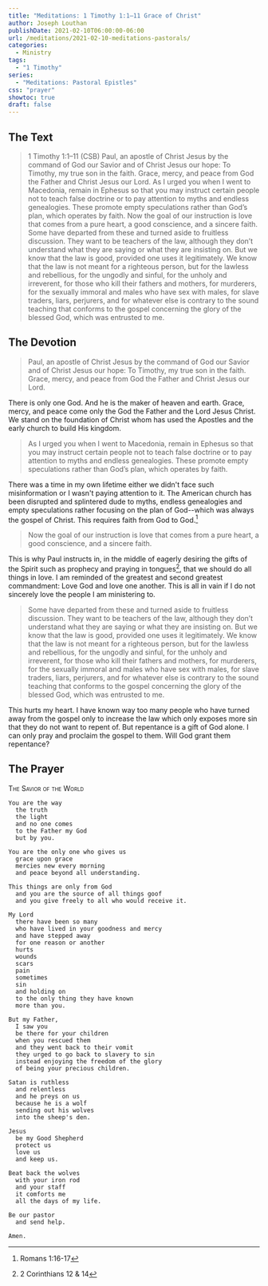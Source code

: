 ```yaml
---
title: "Meditations: 1 Timothy 1:1–11 Grace of Christ"
author: Joseph Louthan
publishDate: 2021-02-10T06:00:00-06:00
url: /meditations/2021-02-10-meditations-pastorals/
categories:
  - Ministry
tags:
  - "1 Timothy"
series:
  - "Meditations: Pastoral Epistles"
css: "prayer"
showtoc: true
draft: false
---
```


## The Text

> 1 Timothy 1:1–11 (CSB) Paul, an apostle of Christ Jesus by the command of God our Savior and of Christ Jesus our hope:  To Timothy, my true son in the faith. Grace, mercy, and peace from God the Father and Christ Jesus our Lord.  As I urged you when I went to Macedonia, remain in Ephesus so that you may instruct certain people not to teach false doctrine  or to pay attention to myths and endless genealogies. These promote empty speculations rather than God’s plan, which operates by faith.  Now the goal of our instruction is love that comes from a pure heart, a good conscience, and a sincere faith.  Some have departed from these and turned aside to fruitless discussion.  They want to be teachers of the law, although they don’t understand what they are saying or what they are insisting on.  But we know that the law is good, provided one uses it legitimately.  We know that the law is not meant for a righteous person, but for the lawless and rebellious, for the ungodly and sinful, for the unholy and irreverent, for those who kill their fathers and mothers, for murderers,  for the sexually immoral and males who have sex with males, for slave traders, liars, perjurers, and for whatever else is contrary to the sound teaching  that conforms to the gospel concerning the glory of the blessed God, which was entrusted to me.

## The Devotion

> Paul, an apostle of Christ Jesus by the command of God our Savior and of Christ Jesus our hope:  To Timothy, my true son in the faith. Grace, mercy, and peace from God the Father and Christ Jesus our Lord.

There is only one God. And he is the maker of heaven and earth. Grace, mercy, and peace come only the God the Father and the Lord Jesus Christ.  We stand on the foundation of Christ whom has used the Apostles and the early church to build His kingdom.

> As I urged you when I went to Macedonia, remain in Ephesus so that you may instruct certain people not to teach false doctrine or to pay attention to myths and endless genealogies. These promote empty speculations rather than God’s plan, which operates by faith.

There was a time in my own lifetime either we didn't face such misinformation or I wasn't paying attention to it. The American church has been disrupted and splintered dude to myths, endless genealogies and empty speculations rather focusing on the plan of God--which was always the gospel of Christ. This requires faith from God to God.[^1]

[^1]: Romans 1:16-17

> Now the goal of our instruction is love that comes from a pure heart, a good conscience, and a sincere faith.

This is why Paul instructs in, in the middle of eagerly desiring the gifts of the Spirit such as prophecy and praying in tongues[^2], that we should do all things in love. I am reminded of the greatest and second greatest commandment: Love God and love one another. This is all in vain if I do not sincerely love the people I am ministering to.

[^2]: 2 Corinthians 12 & 14

> Some have departed from these and turned aside to fruitless discussion.  They want to be teachers of the law, although they don’t understand what they are saying or what they are insisting on. But we know that the law is good, provided one uses it legitimately.  We know that the law is not meant for a righteous person, but for the lawless and rebellious, for the ungodly and sinful, for the unholy and irreverent, for those who kill their fathers and mothers, for murderers,  for the sexually immoral and males who have sex with males, for slave traders, liars, perjurers, and for whatever else is contrary to the sound teaching  that conforms to the gospel concerning the glory of the blessed God, which was entrusted to me.

This hurts my heart. I have known way too many people who have turned away from the gospel only to increase the law which only exposes more sin that they do not want to repent of.  But repentance is a gift of God alone. I can only pray and proclaim the gospel to them.  Will God grant them repentance?

## The Prayer

<div style="font-variant: small-caps;">
The Savior of the World
</div>

```text
You are the way
  the truth
  the light
  and no one comes
  to the Father my God
  but by you.

You are the only one who gives us
  grace upon grace
  mercies new every morning
  and peace beyond all understanding.

This things are only from God
  and you are the source of all things goof
  and you give freely to all who would receive it.

My Lord
  there have been so many
  who have lived in your goodness and mercy
  and have stepped away
  for one reason or another
  hurts
  wounds
  scars
  pain
  sometimes
  sin
  and holding on
  to the only thing they have known
  more than you.

But my Father,
  I saw you
  be there for your children
  when you rescued them
  and they went back to their vomit
  they urged to go back to slavery to sin
  instead enjoying the freedom of the glory 
  of being your precious children.

Satan is ruthless
  and relentless
  and he preys on us
  because he is a wolf
  sending out his wolves
  into the sheep's den.

Jesus
  be my Good Shepherd
  protect us
  love us
  and keep us.

Beat back the wolves
  with your iron rod
  and your staff
  it comforts me
  all the days of my life.

Be our pastor
  and send help.

Amen.
```
